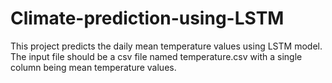 # Climate-prediction-using-LSTM
This project predicts the daily mean temperature values using LSTM model. The input file should be a csv file named temperature.csv with a single column being mean temperature values. 
